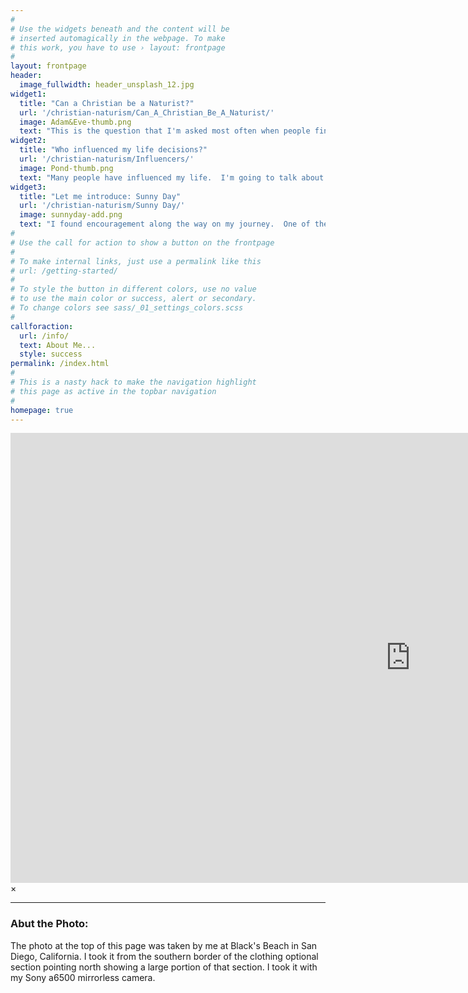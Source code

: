```yaml
---
#
# Use the widgets beneath and the content will be
# inserted automagically in the webpage. To make
# this work, you have to use › layout: frontpage
#
layout: frontpage
header:
  image_fullwidth: header_unsplash_12.jpg
widget1:
  title: "Can a Christian be a Naturist?"
  url: '/christian-naturism/Can_A_Christian_Be_A_Naturist/'
  image: Adam&Eve-thumb.png
  text: "This is the question that I'm asked most often when people find out that I'm both a Christian and a Naturist.  Is Christianity opposed to nudity or nudism?  Come study the Bible with me and find out what it says about being naked"
widget2:
  title: "Who influenced my life decisions?"
  url: '/christian-naturism/Influencers/'
  image: Pond-thumb.png
  text: "Many people have influenced my life.  I'm going to talk about the list that's in my 'About' page.  The people who influenced me to admit my life choices, and start this blog."
widget3:
  title: "Let me introduce: Sunny Day"
  url: '/christian-naturism/Sunny Day/'
  image: sunnyday-add.png
  text: "I found encouragement along the way on my journey.  One of the most encouraging was Sunny Day."
#
# Use the call for action to show a button on the frontpage
#
# To make internal links, just use a permalink like this
# url: /getting-started/
#
# To style the button in different colors, use no value
# to use the main color or success, alert or secondary.
# To change colors see sass/_01_settings_colors.scss
#
callforaction:
  url: /info/
  text: About Me...
  style: success
permalink: /index.html
#
# This is a nasty hack to make the navigation highlight
# this page as active in the topbar navigation
#
homepage: true
---
```


<div id="videoModal" class="reveal-modal large" data-reveal="">
  <div class="flex-video widescreen vimeo" style="display: block;">
    <iframe width="1280" height="720" src="https://www.youtube.com/embed/3b5zCFSmVvU" frameborder="0" allowfullscreen></iframe>
  </div>
  <a class="close-reveal-modal">&#215;</a>
</div>

* * *

### Abut the Photo: 
The photo at the top of this page was taken by me at Black's Beach in San Diego, California.  I took it from the southern border of the clothing optional section pointing north showing a large portion of that section.  I took it with my Sony a6500 mirrorless camera. 